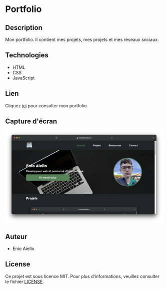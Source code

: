 # Portfolio

## Description

Mon portfolio. Il contient mes projets, mes projets et mes réseaux sociaux.

## Technologies

- HTML
- CSS
- JavaScript

## Lien

Cliquez [ici](https://enioaiello.github.io/) pour consulter mon portfolio.

## Capture d'écran

![Capture d'écran](./assets/images/screenshot.png)

## Auteur

- Enio Aiello

## License

Ce projet est sous licence MIT. Pour plus d'informations, veuillez consulter le fichier [LICENSE](./license).